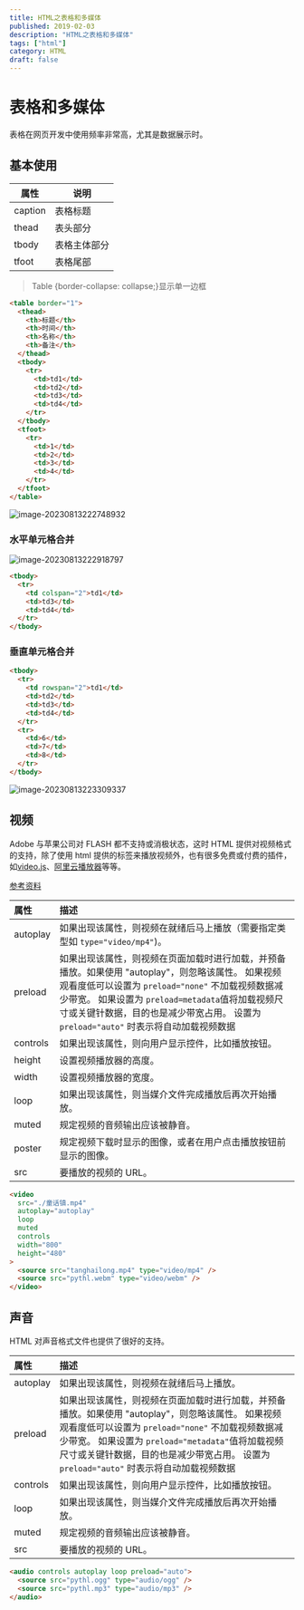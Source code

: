 ```yaml
---
title: HTML之表格和多媒体
published: 2019-02-03
description: "HTML之表格和多媒体"
tags: ["html"]
category: HTML
draft: false
---
```


# 表格和多媒体

表格在网页开发中使用频率非常高，尤其是数据展示时。

## 基本使用

| 属性    | 说明         |
| ------- | ------------ |
| caption | 表格标题     |
| thead   | 表头部分     |
| tbody   | 表格主体部分 |
| tfoot   | 表格尾部     |

> Table {border-collapse: collapse;}显示单一边框

```html
<table border="1">
  <thead>
    <th>标题</th>
    <th>时间</th>
    <th>名称</th>
    <th>备注</th>
  </thead>
  <tbody>
    <tr>
      <td>td1</td>
      <td>td2</td>
      <td>td3</td>
      <td>td4</td>
    </tr>
  </tbody>
  <tfoot>
    <tr>
      <td>1</td>
      <td>2</td>
      <td>3</td>
      <td>4</td>
    </tr>
  </tfoot>
</table>
```

![image-20230813222748932](https://cdn.jsdelivr.net/gh/RonHaiT/Image-hosting/image-20230813222748932.png)

### 水平单元格合并

![image-20230813222918797](https://cdn.jsdelivr.net/gh/RonHaiT/Image-hosting/image-20230813222918797.png)

```html
<tbody>
  <tr>
    <td colspan="2">td1</td>
    <td>td3</td>
    <td>td4</td>
  </tr>
</tbody>
```

### 垂直单元格合并

```html
<tbody>
  <tr>
    <td rowspan="2">td1</td>
    <td>td2</td>
    <td>td3</td>
    <td>td4</td>
  </tr>
  <tr>
    <td>6</td>
    <td>7</td>
    <td>8</td>
  </tr>
</tbody>
```

![image-20230813223309337](https://cdn.jsdelivr.net/gh/RonHaiT/Image-hosting/image-20230813223309337.png)

## 视频

Adobe 与苹果公司对 FLASH 都不支持或消极状态，这时 HTML 提供对视频格式的支持，除了使用 html 提供的标签来播放视频外，也有很多免费或付费的插件，如[video.js](https://videojs.com/)、[阿里云播放器](https://help.aliyun.com/document_detail/57314.html)等等。

[参考资料](https://www.cnblogs.com/xiaonanxia/p/2715491.html)

| 属性     | 描述                                                         |
| :------- | :----------------------------------------------------------- |
| autoplay | 如果出现该属性，则视频在就绪后马上播放（需要指定类型如 `type="video/mp4"`)。 |
| preload  | 如果出现该属性，则视频在页面加载时进行加载，并预备播放。如果使用 "autoplay"，则忽略该属性。 如果视频观看度低可以设置为 `preload="none"` 不加载视频数据减少带宽。 如果设置为 `preload=metadata`值将加载视频尺寸或关键针数据，目的也是减少带宽占用。 设置为`preload="auto"` 时表示将自动加载视频数据 |
| controls | 如果出现该属性，则向用户显示控件，比如播放按钮。             |
| height   | 设置视频播放器的高度。                                       |
| width    | 设置视频播放器的宽度。                                       |
| loop     | 如果出现该属性，则当媒介文件完成播放后再次开始播放。         |
| muted    | 规定视频的音频输出应该被静音。                               |
| poster   | 规定视频下载时显示的图像，或者在用户点击播放按钮前显示的图像。 |
| src      | 要播放的视频的 URL。                                         |

```html
<video
  src="./童话镇.mp4"
  autoplay="autoplay"
  loop
  muted
  controls
  width="800"
  height="480"
>
  <source src="tanghailong.mp4" type="video/mp4" />
  <source src="pythl.webm" type="video/webm" />
</video>
```

## 声音

HTML 对声音格式文件也提供了很好的支持。

| 属性     | 描述                                                         |
| :------- | :----------------------------------------------------------- |
| autoplay | 如果出现该属性，则视频在就绪后马上播放。                     |
| preload  | 如果出现该属性，则视频在页面加载时进行加载，并预备播放。如果使用 "autoplay"，则忽略该属性。 如果视频观看度低可以设置为 `preload="none"` 不加载视频数据减少带宽。 如果设置为 `preload="metadata"`值将加载视频尺寸或关键针数据，目的也是减少带宽占用。 设置为`preload="auto"` 时表示将自动加载视频数据 |
| controls | 如果出现该属性，则向用户显示控件，比如播放按钮。             |
| loop     | 如果出现该属性，则当媒介文件完成播放后再次开始播放。         |
| muted    | 规定视频的音频输出应该被静音。                               |
| src      | 要播放的视频的 URL。                                         |

```html
<audio controls autoplay loop preload="auto">
  <source src="pythl.ogg" type="audio/ogg" />
  <source src="pythl.mp3" type="audio/mp3" />
</audio>
```